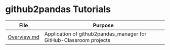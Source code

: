 # github2pandas Tutorials

| File        | Purpose                                                            |
| ----------- | ------------------------------------------------------------------ |
| [Overview.md](https://github.com/TUBAF-IFI-DiPiT/github2pandas_tutorials/blob/main/content/GithubClassroomsBasics.md) | Application of github2pandas_manager for GitHub-Classroom projects |

